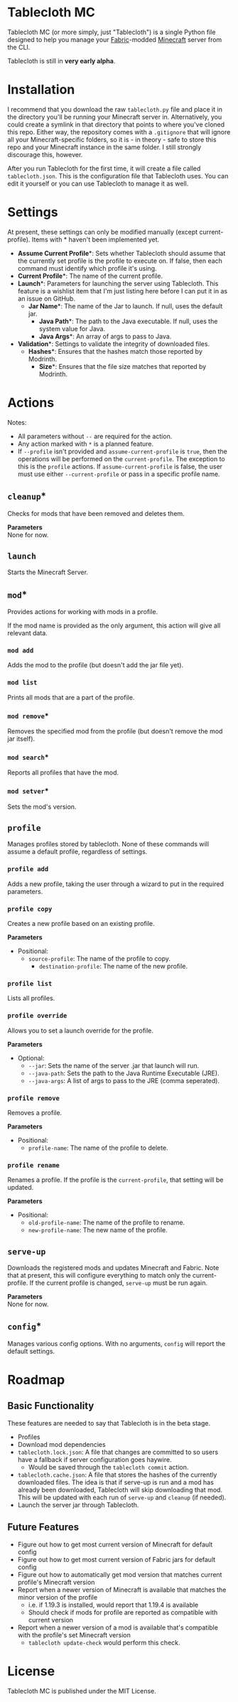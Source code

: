 # Tablecloth MC
Tablecloth MC (or more simply, just "Tablecloth") is a single Python file
designed to help you manage your [Fabric](https://fabricmc.net)-modded
[Minecraft](https://www.minecraft.net/) server from the CLI.

Tablecloth is still in **very early alpha**.

# Installation
I recommend that you download the raw `tablecloth.py` file and place it in the
directory you'll be running your Minecraft server in. Alternatively, you could
create a symlink in that directory that points to where you've cloned this repo. 
Either way, the repository comes with a `.gitignore` that will ignore all your 
Minecraft-specific folders, so it is - in theory - safe to store this repo and
your Minecraft instance in the same folder. I still strongly discourage this,
however.

After you run Tablecloth for the first time, it will create a file called
`tablecloth.json`. This is the configuration file that Tablecloth uses. You can
edit it yourself or you can use Tablecloth to manage it as well.

# Settings
At present, these settings can only be modified manually (except current-profile). Items with \* haven't been implemented yet.

 - **Assume Current Profile**\*: Sets whether Tablecloth should assume that the currently set profile is the profile to execute on. If false, then each command must identify which profile it's using.
 - **Current Profile**\*: The name of the current profile.
 - **Launch**\*: Parameters for launching the server using Tablecloth. This feature is a wishlist item that I'm just listing here before I can put it in as an issue on GitHub.
   - **Jar Name**\*: The name of the Jar to launch. If null, uses the default jar.
	 - **Java Path**\*: The path to the Java executable. If null, uses the system value for Java.
	 - **Java Args**\*: An array of args to pass to Java.
 - **Validation**\*: Settings to validate the integrity of downloaded files.
   - **Hashes**\*: Ensures that the hashes match those reported by Modrinth.
	 - **Size**\*: Ensures that the file size matches that reported by Modrinth.

# Actions
Notes:
 - All parameters without `--` are required for the action.
 - Any action marked with `*` is a planned feature.
 - If `--profile` isn't provided and `assume-current-profile` is `true`, then the operations will be performed on the `current-profile`. The exception to this is the `profile` actions. If `assume-current-profile` is false, the user must use either `--current-profile` or pass in a specific profile name.

## `cleanup`\*
Checks for mods that have been removed and deletes them.

**Parameters**  
None for now.

## `launch`
 Starts the Minecraft Server.

## `mod`\*
Provides actions for working with mods in a profile.

If the mod name is provided as the only argument, this action will give all relevant data.

### `mod add`
Adds the mod to the profile (but doesn't add the jar file yet).

### `mod list`
Prints all mods that are a part of the profile.

### `mod remove`\*
Removes the specified mod from the profile (but doesn't remove the mod jar itself).

### `mod search`\*
Reports all profiles that have the mod.

### `mod setver`\*
Sets the mod's version.

## `profile`
Manages profiles stored by tablecloth. None of these commands will assume a default profile, regardless of settings.

### `profile add`
Adds a new profile, taking the user through a wizard to put in the required parameters.

### `profile copy`
Creates a new profile based on an existing profile.

**Parameters**  
 - Positional:
    - `source-profile`: The name of the profile to copy.
		- `destination-profile`: The name of the new profile.

### `profile list`
Lists all profiles.

### `profile override`
Allows you to set a launch override for the profile.

**Parameters**
 - Optional:
   - `--jar`: Sets the name of the server .jar that launch will run.
   - `--java-path`: Sets the path to the Java Runtime Executable (JRE).
   - `--java-args`: A list of args to pass to the JRE (comma seperated).

### `profile remove`
Removes a profile.

**Parameters**  
 - Positional:
   - `profile-name`: The name of the profile to delete.

### `profile rename`
Renames a profile. If the profile is the `current-profile`, that setting will be updated.

**Parameters**  
 - Positional:
   - `old-profile-name`: The name of the profile to rename.
   - `new-profile-name`: The new name of the profile.

## `serve-up`
Downloads the registered mods and updates Minecraft and Fabric. Note that at present, this will configure everything to match only the current-profile. If the current profile is changed, `serve-up` must be run again.

**Parameters**  
None for now.

## `config`\*
Manages various config options. With no arguments, `config` will report the default settings.

###

# Roadmap
## Basic Functionality
These features are needed to say that Tablecloth is in the beta stage.
 - Profiles
 - Download mod dependencies
 - `tablecloth.lock.json`: A file that changes are committed to so users have a fallback if server configuration goes haywire.
   - Would be saved through the `tablecloth commit` action.
 - `tablecloth.cache.json`: A file that stores the hashes of the currently downloaded files. The idea is that if serve-up is run and a mod has already been downloaded, Tablecloth will skip downloading that mod. This will be updated with each run of `serve-up` and `cleanup` (if needed).
 - Launch the server jar through Tablecloth.

## Future Features
 - Figure out how to get most current version of Minecraft for default config
 - Figure out how to get most current version of Fabric jars for default config
 - Figure out how to automatically get mod version that matches current profile's Minecraft version
 - Report when a newer version of Minecraft is available that matches the minor version of the profile
	 - i.e. if 1.19.3 is installed, would report that 1.19.4 is available
	 - Should check if mods for profile are reported as compatible with current version
 - Report when a newer version of a mod is available that's compatible with the profile's set Minecraft version
   - `tablecloth update-check` would perform this check.

# License
Tablecloth MC is published under the MIT License.
